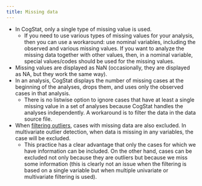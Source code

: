 ```yaml
---
title: Missing data
---
```

* In CogStat, only a single type of missing value is used.
   * If you need to use various types of missing values for your analysis, then you can use a workaround: use nominal variables, including the observed and various missing values. If you want to analyze the missing data together with other values, then, in a nominal variable, special values/codes should be used for the missing values.
* Missing values are displayed as NaN (occasionally, they are displayed as NA, but they work the same way).
* In an analysis, CogStat displays the number of missing cases at the beginning of the analyses, drops them, and uses only the observed cases in that analysis.
   * There is no listwise option to ignore cases that have at least a single missing value in a set of analyses because CogStat handles the analyses independently. A workaround is to filter the data in the data source file.
* When [filtering outliers](Filter-outliers), cases with missing data are also excluded. In multivariate outlier detection, when data is missing in any variables, the case will be excluded.
    * This practice has a clear advantage that only the cases for which we have information can be included. On the other hand, cases can be excluded not only because they are outliers but because we miss some information (this is clearly not an issue when the filtering is based on a single variable but when multiple univariate or multivariate filtering is used).
